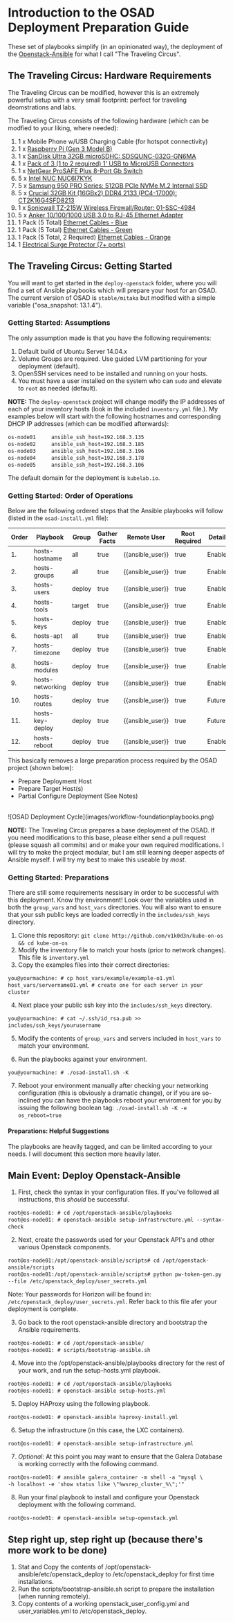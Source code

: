 # Introduction to the OSAD Deployment Preparation Guide

These set of playbooks simplify (in an opinionated way), the deployment of the [Openstack-Ansible](https://github.com/openstack/openstack-ansible) for what I call "The Traveling Circus".

## The Traveling Circus: Hardware Requirements

The Traveling Circus can be modified, however this is an extremely powerful setup with a very small footprint: perfect for traveling deomstrations and labs.

The Traveling Circus consists of the following hardware (which can be modfied to your liking, where needed):

1. 1 x Mobile Phone w/USB Charging Cable (for hotspot connectivity)
2. 1 x [Raspberry Pi (Gen 3 Model B)](http://amzn.to/29QOIuq)
3. 1 x [SanDisk Ultra 32GB microSDHC: SDSQUNC-032G-GN6MA](http://amzn.to/29Pfnc1)
4. 1 x [Pack of 3 (1 to 2 required) 1' USB to MicroUSB Connectors](http://amzn.to/29KUJeA)
5. 1 x [NetGear ProSAFE Plus 8-Port Gb Switch](http://amzn.to/29Yajka)
6. 5 x [Intel NUC NUC6I7KYK](http://amzn.to/29Pf8NW)
7. 5 x [Samsung 950 PRO Series: 512GB PCIe NVMe M.2 Internal SSD](http://amzn.to/2aiHEoH)
8. 5 x [Crucial 32GB Kit (16GBx2) DDR4 2133 (PC4-17000): CT2K16G4SFD8213](http://amzn.to/29Pfd4r)
9. 1 x [Sonicwall TZ-215W Wireless Firewall/Router: 01-SSC-4984](http://amzn.to/29Ybeki)
10. 5 x [Anker 10/100/1000 USB 3.0 to RJ-45 Ethernet Adapter](http://amzn.to/29Pg0Cl)
11. 1 Pack (5 Total) [Ethernet Cables - Blue](http://amzn.to/29QQJH1)
12. 1 Pack (5 Total) [Ethernet Cables - Green](http://amzn.to/29QReRC)
13. 1 Pack (5 Total, 2 Required) [Ethernet Cables - Orange](http://amzn.to/29Kohmr)
14. 1 [Electrical Surge Protector (7+ ports)](http://amzn.to/29MmOiM)

## The Traveling Circus: Getting Started

You will want to get started in the `deploy-openstack` folder, where you will find a set of Ansible playbooks which will prepare your host for an OSAD. The current version of OSAD is `stable/mitaka` but modified with a simple variable ("osa_snapshot: 13.1.4").

### Getting Started: Assumptions

The only assumption made is that you have the following requirements:

1. Default build of Ubuntu Server 14.04.x
2. Volume Groups are required. Use guided LVM partitioning for your deployment (default).
3. OpenSSH services need to be installed and running on your hosts.
4. You must have a user installed on the system who can `sudo` and elevate to `root` as needed (default).

**NOTE:** The `deploy-openstack` project will change modify the IP addresses of each of your inventory hosts (look in the included `inventory.yml` file.). My examples below will start with the following hostnames and corresponding DHCP IP addresses (which can be modified afterwards):

```
os-node01     ansible_ssh_host=192.168.3.135
os-node02     ansible_ssh_host=192.168.3.185
os-node03     ansible_ssh_host=192.168.3.196
os-node04     ansible_ssh_host=192.168.3.178
os-node05     ansible_ssh_host=192.168.3.106
```

The default domain for the deployment is `kubelab.io`.

### Getting Started: Order of Operations

Below are the following ordered steps that the Ansible playbooks will follow (listed in the `osad-install.yml` file):

Order | Playbook         | Group  | Gather Facts | Remote User      | Root Required | Details
----- | ---------------- | ------ | ------------ | ---------------- | ------------- | -------
1.    | hosts-hostname   | all    | true         | {{ansible_user}} | true          | Enabled
2.    | hosts-groups     | all    | true         | {{ansible_user}} | true          | Enabled
3.    | hosts-users      | deploy | true         | {{ansible_user}} | true          | Enabled
4.    | hosts-tools      | target | true         | {{ansible_user}} | true          | Enabled
5.    | hosts-keys       | deploy | true         | {{ansible_user}} | true          | Enabled
6.    | hosts-apt        | all    | true         | {{ansible_user}} | true          | Enabled
7.    | hosts-timezone   | deploy | true         | {{ansible_user}} | true          | Enabled
8.    | hosts-modules    | deploy | true         | {{ansible_user}} | true          | Enabled
9.    | hosts-networking | deploy | true         | {{ansible_user}} | true          | Enabled
10.   | hosts-routes     | deploy | true         | {{ansible_user}} | true          | Future
11.   | hosts-key-deploy | deploy | true         | {{ansible_user}} | true          | Future
12.   | hosts-reboot     | deploy | true         | {{ansible_user}} | true          | Enabled

This basically removes a large preparation process required by the OSAD project (shown below):

- Prepare Deployment Host
- Prepare Target Host(s)
- Partial Configure Deployment (See Notes)

<br>
![OSAD Deployment Cycle](images/workflow-foundationplaybooks.png)<br>

**NOTE:** The Traveling Circus prepares a base deployment of the OSAD. If you need modifications to this base, please either send a pull request (please squash all commits) and or make your own required modifications. I will try to make the project modular, but I am still learning deeper aspects of Ansible myself. I will try my best to make this useable by _most_.

### Getting Started: Preparations

There are still some requirements nessisary in order to be successful with this deployment. Know thy environment! Look over the variables used in both the `group_vars` and `host_vars` directories. You will also want to ensure that your ssh public keys are loaded correctly in the `includes/ssh_keys` directory.

1. Clone this repository: `git clone http://github.com/v1k0d3n/kube-on-os && cd kube-on-os`
2. Modify the inventory file to match your hosts (prior to network changes). This file is `inventory.yml`
3. Copy the examples files into their correct directories:

  ```
  you@yourmachine: # cp host_vars/example/example-o1.yml host_vars/servername01.yml # create one for each server in your cluster
  ```

4. Next place your public ssh key into the `includes/ssh_keys` directory.

  ```
  you@yourmachine: # cat ~/.ssh/id_rsa.pub >> includes/ssh_keys/yourusername
  ```

5. Modify the contents of `group_vars` and servers included in `host_vars` to match your environment.

6. Run the playbooks against your environment.

  ```
  you@yourmachine: # ./osad-install.sh -K
  ```

7. Reboot your environment manually after checking your networking configuration (this is obviously a dramatic change), or if you are so-inclined you can have the playbooks reboot your enviroment for you by issuing the following boolean tag: `./osad-install.sh -K -e os_reboot=true`

#### Preparations: Helpful Suggestions

The playbooks are heavily tagged, and can be limited according to your needs. I will document this section more heavily later.

## Main Event: Deploy Openstack-Ansible

1. First, check the syntax in your configuration files. If you've followed all instructions, this _should_ be successful.

  ```
  root@os-node01: # cd /opt/openstack-ansible/playbooks
  root@os-node01: # openstack-ansible setup-infrastructure.yml --syntax-check
  ```

2. Next, create the passwords used for your Openstack API's and other various Openstack components.

  ```
  root@os-node01:/opt/openstack-ansible/scripts# cd /opt/openstack-ansible/scripts
  root@os-node01:/opt/openstack-ansible/scripts# python pw-token-gen.py --file /etc/openstack_deploy/user_secrets.yml
  ```

  Note: Your passwords for Horizon will be found in: `/etc/openstack_deploy/user_secrets.yml`. Refer back to this file afer your deployment is complete.

3. Go back to the root openstack-ansible directory and bootstrap the Ansible requirements.

  ```
  root@os-node01: # cd /opt/openstack-ansible/
  root@os-node01: # scripts/bootstrap-ansible.sh
  ```

4. Move into the /opt/openstack-ansible/playbooks directory for the rest of your work, and run the setup-hosts.yml playbook.

  ```
  root@os-node01: # cd /opt/openstack-ansible/playbooks
  root@os-node01: # openstack-ansible setup-hosts.yml
  ```

5. Deploy HAProxy using the following playbook.

  ```
  root@os-node01: # openstack-ansible haproxy-install.yml
  ```

6. Setup the infrastructure (in this case, the LXC containers).

  ```
  root@os-node01: # openstack-ansible setup-infrastructure.yml
  ```

7. _Optional:_ At this point you may want to ensure that the Galera Database is working correctly with the following command.

  ```
  root@os-node01: # ansible galera_container -m shell -a "mysql \
  -h localhost -e 'show status like \"%wsrep_cluster_%\";'"
  ```

8. Run your final playbook to install and configure your Openstack deployment with the following command.

  ```
  root@os-node01: # openstack-ansible setup-openstack.yml
  ```

## Step right up, step right up (because there's more work to be done)

1. Stat and Copy the contents of /opt/openstack-ansible/etc/openstack_deploy to /etc/openstack_deploy for first time installations.
2. Run the scripts/bootstrap-ansible.sh script to prepare the installation (when running remotely).
3. Copy contents of a working openstack_user_config.yml and user_variables.yml to /etc/openstack_deploy.
